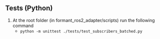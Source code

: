 ## Tests (Python)

1. At the root folder (in formant_ros2_adapter/scripts) run the following command
    - `python -m unittest ./tests/test_subscribers_batched.py`